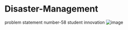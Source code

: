 # Disaster-Management
problem statement number-58
student innovation
![image](https://github.com/Nihalok/Disaster-Management/assets/153518882/3a2ea684-5450-434e-ac50-d746e27cabcd)

